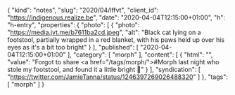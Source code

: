 {
  "kind": "notes",
  "slug": "2020/04/lffvt",
  "client_id": "https://indigenous.realize.be",
  "date": "2020-04-04T12:15:00+01:00",
  "h": "h-entry",
  "properties": {
    "photo": [
      {
        "photo": "https://media.jvt.me/b7611ba2cd.jpeg",
        "alt": "Black cat lying on a footstool, partially wrapped in a red blanket, with his paws held up over his eyes as it's a bit too bright"
      }
    ],
    "published": [
      "2020-04-04T12:15:00+01:00"
    ],
    "category": [
      "morph"
    ],
    "content": [
      {
        "html": "",
        "value": "Forgot to share <a href=\"/tags/morph/\">#Morph</a> last night who stole my footstool, and found it a little bright 🥰"
      }
    ],
    "syndication": [
      "https://twitter.com/JamieTanna/status/1246397269026488320"
    ]
  },
  "tags": [
    "morph"
  ]
}
